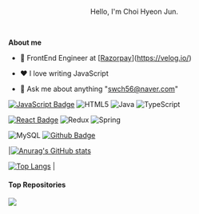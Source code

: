 <p align="center">Hello, I'm Choi Hyeon Jun.</p>

<br />
  
**About me**

- 💼 FrontEnd Engineer at [[Razorpay](http://razorpay.com/)](https://velog.io/)

- ❤️ I love writing JavaScript
  
- 💬 Ask me about anything "swch56@naver.com"

[![JavaScript Badge](https://img.shields.io/badge/JavaScript-424242?&logo=javascript&logoColor=F7DF1E&style=for-the-badge&link=https://developer.mozilla.org/en-US/docs/Web/JavaScript/)](https://developer.mozilla.org/en-US/docs/Web/JavaScript)
![HTML5](https://img.shields.io/badge/html5-%23E34F26.svg?style=for-the-badge&logo=html5&logoColor=white)
![Java](https://img.shields.io/badge/java-%23ED8B00.svg?style=for-the-badge&logo=java&logoColor=white)
![TypeScript](https://img.shields.io/badge/typescript-%23007ACC.svg?style=for-the-badge&logo=typescript&logoColor=white)

[![React Badge](https://img.shields.io/badge/-REACT-61DAFB?&logo=react&logoColor=white&style=for-the-badge&link=https://reactjs.org)](https://reactjs.org/)
![Redux](https://img.shields.io/badge/redux-%23593d88.svg?style=for-the-badge&logo=redux&logoColor=white)
![Spring](https://img.shields.io/badge/spring-%236DB33F.svg?style=for-the-badge&logo=spring&logoColor=white)

![MySQL](https://img.shields.io/badge/mysql-%2300f.svg?style=for-the-badge&logo=mysql&logoColor=white)
[![Github Badge](https://img.shields.io/badge/-GITHUB-181717?&logo=github&logoColor=white&style=for-the-badge&link=https://github.com/phj2309)](https://github.com/phj2309)

|[![Anurag's GitHub stats](https://github-readme-stats.vercel.app/api?username=HJ-C&show_icons=true&theme=highcontrast)](https://github.com/anuraghazra/github-readme-stats)

[![Top Langs](https://github-readme-stats.vercel.app/api/top-langs/?username=HJ-C&langs_count=5&layout=compact)](https://github.com/anuraghazra/github-readme-stats)
|

#### Top Repositories


<a href="https://github.com/HJ-C/SocialGallery">
  <img align="center" src="https://github.com/HJ-C/SocialGallery" />
</a>


